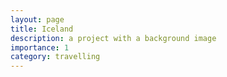 ```yaml
---
layout: page
title: Iceland
description: a project with a background image
importance: 1
category: travelling
---
```

